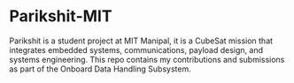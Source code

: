 # Parikshit-MIT
Parikshit is a student project at MIT Manipal, it is a CubeSat mission that integrates embedded systems, communications, payload design, and systems engineering. This repo contains my contributions and submissions as part of the Onboard Data Handling Subsystem.
